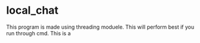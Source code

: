 # local_chat
This program is made using threading moduele.
This will perform best if you run through cmd.
This is a
